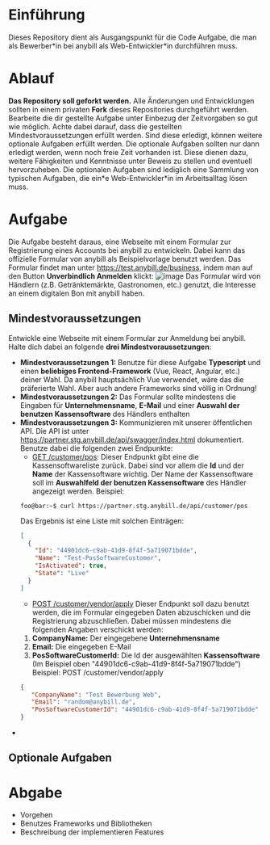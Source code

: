 # Einführung
Dieses Repository dient als Ausgangspunkt für die Code Aufgabe, die man als Bewerber\*in bei anybill als Web-Entwickler\*in durchführen muss.

# Ablauf
**Das Repository soll geforkt werden.** Alle Änderungen und Entwicklungen sollten in einem privaten **Fork** dieses Repositories durchgeführt werden.
Bearbeite die dir gestellte Aufgabe unter Einbezug der Zeitvorgaben so gut wie möglich. Achte dabei darauf, dass die gestellten Mindestvoraussetzungen erfüllt werden. Sind diese erledigt, können weitere optionale Aufgaben erfüllt werden. Die optionale Aufgaben sollten nur dann erledigt werden, wenn noch freie Zeit vorhanden ist. Diese dienen dazu, weitere Fähigkeiten und Kenntnisse unter Beweis zu stellen und eventuell hervorzuheben. Die optionalen Aufgaben sind lediglich eine Sammlung von typischen Aufgaben, die ein\*e Web-Entwickler\*in im Arbeitsalltag lösen muss.

# Aufgabe
Die Aufgabe besteht daraus, eine Webseite mit einem Formular zur Registrierung eines Accounts bei anybill zu entwickeln. Dabei kann das offizielle Formular von anybill als Beispielvorlage benutzt werden. Das Formular findet man unter https://test.anybill.de/business, indem man auf den Button **Unverbindlich Anmelden** klickt:
![image](https://user-images.githubusercontent.com/8490302/169285063-140df3f3-d7f5-45e1-a945-8621c4f29373.png)
Das Formular wird von Händlern (z.B. Getränktemärkte, Gastronomen, etc.) genutzt, die Interesse an einem digitalen Bon mit anybill haben.

## Mindestvoraussetzungen
Entwickle eine Webseite mit einem Formular zur Anmeldung bei anybill. Halte dich dabei an folgende **drei Mindestvoraussetzungen**:
- **Mindestvoraussetzungen 1:** Benutze für diese Aufgabe **Typescript** und einen **beliebiges Frontend-Framework** (Vue, React, Angular, etc.) deiner Wahl. Da anybill hauptsächlich Vue verwendet, wäre das die präferierte Wahl. Aber auch andere Frameworks sind völlig in Ordnung! 
- **Mindestvoraussetzungen 2:** Das Formular sollte mindestens die Eingaben für **Unternehmensname**, **E-Mail** und einer **Auswahl der benutzen Kassensoftware** des Händlers enthalten
- **Mindestvoraussetzungen 3:** Kommunizieren mit unserer öffentlichen API. Die API ist unter https://partner.stg.anybill.de/api/swagger/index.html dokumentiert. Benutze dabei die folgenden zwei Endpunkte:
  - [GET /customer/pos](https://partner.stg.anybill.de/api/swagger/index.html#/Customer/get_customer_pos): 
  Dieser Endpunkt gibt eine die Kassensoftwareliste zurück. Dabei sind vor allem die **Id** und der **Name** der Kassensoftware wichtig. Der Name der Kassensoftware soll im **Auswahlfeld der benutzen Kassensoftware** des Händler angezeigt werden. Beispiel: 
  ```console
  foo@bar:~$ curl https://partner.stg.anybill.de/api/customer/pos
  ```
  Das Ergebnis ist eine Liste mit solchen Einträgen:
  ```json
  [
    {
      "Id": "44901dc6-c9ab-41d9-8f4f-5a719071bdde",
      "Name": "Test-PosSoftwareCustomer",
      "IsActivated": true,
      "State": "Live"
    }
  ]
  ```
  - [POST /customer/vendor/apply](https://partner.stg.anybill.de/api/swagger/index.html#/Customer/post_customer_vendor_apply)
  Dieser Endpunkt soll dazu benutzt werden, die im Formular eingegeben Daten abzuschicken und die Registrierung abzuschließen. Dabei müssen mindestens die folgenden Angaben verschickt werden:
  1. **CompanyName:** Der eingegebene **Unternehmensname**
  2. **Email:** Die eingegeben E-Mail
  3. **PosSoftwareCustomerId:** Die Id der ausgewählten **Kassensoftware** (Im Beispiel oben "44901dc6-c9ab-41d9-8f4f-5a719071bdde")
  Beispiel: POST /customer/vendor/apply
  ```json
  {
     "CompanyName": "Test Bewerbung Web",
     "Email": "random@anybill.de",
     "PosSoftwareCustomerId": "44901dc6-c9ab-41d9-8f4f-5a719071bdde"
  }
  ```
-  
## Optionale Aufgaben

# Abgabe
- Vorgehen
- Benutzes Frameworks und Bibliotheken
- Beschreibung der implementieren Features
